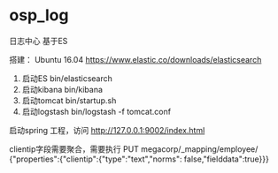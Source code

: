 # osp_log
日志中心 基于ES

搭建：
Ubuntu 16.04
https://www.elastic.co/downloads/elasticsearch
1. 启动ES bin/elasticsearch
2. 启动kibana bin/kibana
3. 启动tomcat bin/startup.sh
4. 启动logstash bin/logstash -f tomcat.conf

启动spring 工程，访问
http://127.0.0.1:9002/index.html

clientip字段需要聚合，需要执行
PUT megacorp/_mapping/employee/
{"properties":{"clientip":{"type":"text","norms": false,"fielddata":true}}}


